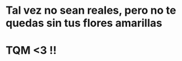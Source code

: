 <!DOCTYPE html>
<html lang="es">
<head>
    <meta charset="UTF-8">
    <meta name="viewport" content="width=device-width, initial-scale=1.0">
    <link rel="stylesheet" href="styles.css">
    <title>Flores Amarillas</title>
</head>
<body>
    <div class="container">
        <h1>Tal vez no sean reales, pero no te quedas sin tus flores amarillas</h1>
        <h1>TQM <3 !!</h1>
        <div class="flower-container">
            <!-- Las flores se agregarán y eliminarán aquí mediante JavaScript -->
        </div>
    </div>
    <script src="script.js"></script>
</body>
</html>

